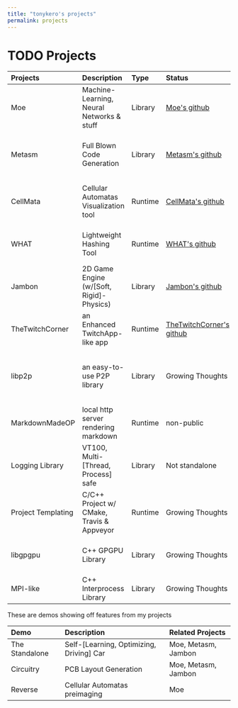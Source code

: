 ```yaml
---
title: "tonykero's projects"
permalink: projects
---
```


# TODO Projects

| Projects              | Description                               | Type      | Status                                        | TODO                                                                      |
| :---                  | :---                                      | :---      | :---                                          | :---                                                                      |
| Moe                   | Machine-Learning, Neural Networks & stuff | Library   | [Moe's github             ][repo-moe      ]   | Add Parallel Implementations + NNs + Cellular Automatas                   |
| Metasm                | Full Blown Code Generation                | Library   | [Metasm's github          ][repo-metasm   ]   | Refactor with LLVM + Clang + WebAssembly + Emscripten + V8 + GPUCodeGen   |
| CellMata              | Cellular Automatas Visualization tool     | Runtime   | [CellMata's github        ][repo-cellmata ]   | Delete ? make a Complete Automatas Library ? Merge into Moe ?             |
| WHAT                  | Lightweight Hashing Tool                  | Runtime   | [WHAT's github            ][repo-what     ]   | Add Compressions algorithms + pw manager                                  |
| Jambon                | 2D Game Engine (w/[Soft, Rigid]-Physics)  | Library   | [Jambon's github          ][repo-jambon   ]   | Just Do It, Box2D + SFML + ImGui                                          |
| TheTwitchCorner       | an Enhanced TwitchApp-like app            | Runtime   | [TheTwitchCorner's github ][repo-ttc      ]   | Add CURL Requests + Twitch bot, to check online streamers                 |
| libp2p                | an easy-to-use P2P library                | Library   | Growing Thoughts                              | libuv + uws + UDP/TCP NAT Traversal w/ IRC/XMPP/SIP Signalling + PCP/IGDP |
| MarkdownMadeOP        | local http server rendering markdown      | Runtime   | non-public                                    | Real-time update (uws ?) + VSCode extension ? Instant markdown fork ?     |
| Logging Library       | VT100, Multi-[Thread, Process] safe       | Library   | Not standalone                                | Just Do It                                                                |
| Project Templating    | C/C++ Project w/ CMake, Travis & Appveyor | Runtime   | Growing Thoughts                              | JSON Details, Just Do It                                                  |
| libgpgpu              | C++ GPGPU Library                         | Library   | Growing Thoughts                              | Bolt & Thrust Wrapping + POCL Optional Dependency                         |
| MPI-like              | C++ Interprocess Library                  | Library   | Growing Thoughts                              | Boost.Interprocess + libuv                                                |

[repo-moe      ]: https://github.com/tonykero/Moe                     "Moe's Repository"
[repo-metasm   ]: https://github.com/tonykero/Metasm                  "Metasm's Repository"
[repo-cellmata ]: https://github.com/tonykero/CellMata                "CellMata's Repository"
[repo-what     ]: https://github.com/tonykero/WHAT                    "WHAT's Repository"
[repo-jambon   ]: https://github.com/tonykero/Jambon                  "Jambon's Repository"
[repo-ttc      ]: http://lab.codinglab.io/tony_kero/TheTwitchCorner   "TheTwitchCorner's Repository"

These are demos showing off features from my projects

| Demo                          | Description                               | Related Projects      |
| :---                          | :---                                      | :---                  |
| The Standalone                | Self-[Learning, Optimizing, Driving] Car  | Moe, Metasm, Jambon   |
| Circuitry                     | PCB Layout Generation                     | Moe, Metasm, Jambon   |
| Reverse                       | Cellular Automatas preimaging             | Moe                   |